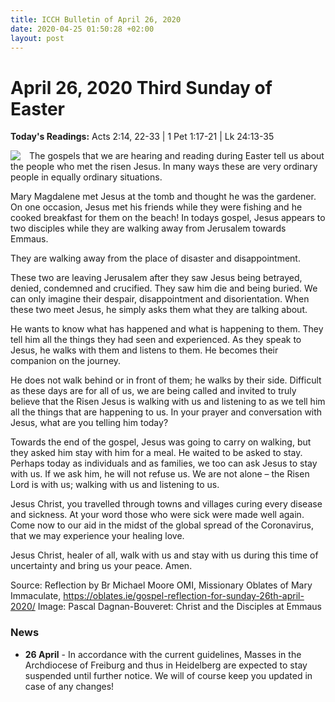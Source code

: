 ```yaml
---
title: ICCH Bulletin of April 26, 2020
date: 2020-04-25 01:50:28 +02:00
layout: post
---
```


# April 26, 2020 Third Sunday of Easter
<span style="float: right"><em></em></span>
**Today's Readings:** Acts 2:14, 22-33 | 1 Pet 1:17-21 | Lk 24:13-35


<img style="float: left; margin-right: 1em;" src="https://upload.wikimedia.org/wikipedia/commons/thumb/1/15/WLA_cma_Christ_and_the_Disciples_at_Emmaus.jpg/320px-WLA_cma_Christ_and_the_Disciples_at_Emmaus.jpg">

The gospels that we are hearing and reading during Easter tell us about the people who met the risen Jesus. In many ways these are very ordinary people in equally ordinary situations.

Mary Magdalene met Jesus at the tomb and thought he was the gardener. On one occasion, Jesus met his friends while they were fishing and he cooked breakfast for them on the beach! In todays gospel, Jesus appears to two disciples while they are walking away from Jerusalem towards Emmaus.

They are walking away from the place of disaster and disappointment.

These two are leaving Jerusalem after they saw Jesus being betrayed, denied, condemned and crucified. They saw him die and being buried. We can only imagine their despair, disappointment and disorientation. When these two meet Jesus, he simply asks them what they are talking about.

He wants to know what has happened and what is happening to them. They tell him all the things they had seen and experienced. As they speak to Jesus, he walks with them and listens to them. He becomes their companion on the journey.

He does not walk behind or in front of them; he walks by their side. Difficult as these days are for all of us, we are being called and invited to truly believe that the Risen Jesus is walking with us and listening to as we tell him all the things that are happening to us. In your prayer and conversation with Jesus, what are you telling him today?

Towards the end of the gospel, Jesus was going to carry on walking, but they asked him stay with him for a meal. He waited to be asked to stay. Perhaps today as individuals and as families, we too can ask Jesus to stay with us. If we ask him, he will not refuse us. We are not alone – the Risen Lord is with us; walking with us and listening to us.

Jesus Christ, you travelled through towns and villages curing every disease and sickness. At your word those who were sick were made well again. Come now to our aid in the midst of the global spread of the Coronavirus, that we may experience your healing love.

Jesus Christ, healer of all, walk with us and stay with us during this time of uncertainty and bring us your peace. Amen.

Source: Reflection by Br Michael Moore OMI, Missionary Oblates of Mary Immaculate, https://oblates.ie/gospel-reflection-for-sunday-26th-april-2020/
Image: Pascal Dagnan-Bouveret: Christ and the Disciples at Emmaus

### News 

* **26 April** - In accordance with the current guidelines, Masses in the Archdiocese of Freiburg and thus in Heidelberg are expected to stay suspended until further notice. We will of course keep you updated in case of any changes!
